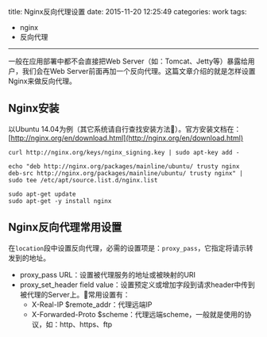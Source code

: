 title: Nginx反向代理设置
date: 2015-11-20 12:25:49
categories: work
tags:
- nginx
- 反向代理
---

一般在应用部署中都不会直接把Web Server（如：Tomcat、Jetty等）暴露给用户，我们会在Web Server前面再加一个反向代理。这篇文章介绍的就是怎样设置Nginx来做反向代理。

## Nginx安装

以Ubuntu 14.04为例（其它系统请自行查找安装方法）。官方安装文档在：[http://nginx.org/en/download.html](http://nginx.org/en/download.html)

```
curl http://nginx.org/keys/nginx_signing.key | sudo apt-key add -

echo "deb http://nginx.org/packages/mainline/ubuntu/ trusty nginx
deb-src http://nginx.org/packages/mainline/ubuntu/ trusty nginx" | sudo tee /etc/apt/source.list.d/nginx.list

sudo apt-get update
sudo apt-get -y install nginx
```

## Nginx反向代理常用设置

在`location`段中设置反向代理，必需的设置项是：`proxy_pass`，它指定将请示转发到的地址。

- proxy_pass URL：设置被代理服务的地址或被映射的URI
- proxy_set\_header field value：设置预定义或增加字段到请求header中传到被代理的Server上。常用设置有：
    * X-Real-IP $remote_addr：代理远端IP
    * X-Forwarded-Proto $scheme：代理远端scheme，一般就是使用的协议，如：http、https、ftp

